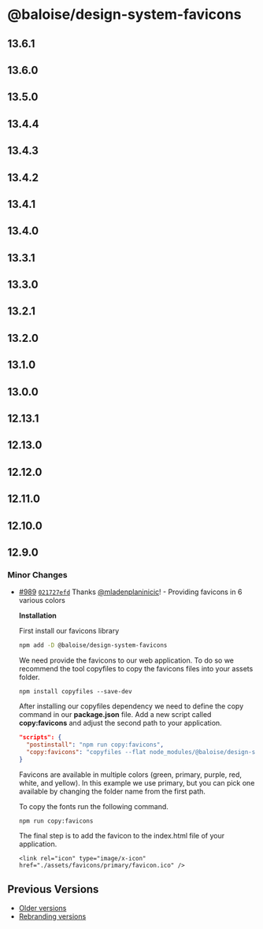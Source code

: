 # @baloise/design-system-favicons

## 13.6.1

## 13.6.0

## 13.5.0

## 13.4.4

## 13.4.3

## 13.4.2

## 13.4.1

## 13.4.0

## 13.3.1

## 13.3.0

## 13.2.1

## 13.2.0

## 13.1.0

## 13.0.0

## 12.13.1

## 12.13.0

## 12.12.0

## 12.11.0

## 12.10.0

## 12.9.0

### Minor Changes

- [#989](https://github.com/baloise/design-system/pull/989) [`021727efd`](https://github.com/baloise/design-system/commit/021727efd8e6e841a6024917e6b1c8ad6ef127d5) Thanks [@mladenplaninicic](https://github.com/mladenplaninicic)! - Providing favicons in 6 various colors

  **Installation**

  First install our favicons library

  ```bash
  npm add -D @baloise/design-system-favicons
  ```

  We need provide the favicons to our web application.
  To do so we recommend the tool copyfiles to copy the favicons files into your assets folder.

  ```
  npm install copyfiles --save-dev
  ```

  After installing our copyfiles dependency we need to define the copy command in our **package.json** file.
  Add a new script called **copy:favicons** and adjust the second path to your application.

  ```json
  "scripts": {
    "postinstall": "npm run copy:favicons",
    "copy:favicons": "copyfiles --flat node_modules/@baloise/design-system-favicons/icons/primary/* src/assets/favicons"
  }
  ```

  Favicons are available in multiple colors (green, primary, purple, red, white, and yellow).
  In this example we use primary, but you can pick one available by changing the folder name from the first path.

  To copy the fonts run the following command.

  ```
  npm run copy:favicons
  ```

  The final step is to add the favicon to the index.html file of your application.

  ```
  <link rel="icon" type="image/x-icon" href="./assets/favicons/primary/favicon.ico" />
  ```

## Previous Versions

- [Older versions](https://github.com/baloise/design-system/blob/main/CHANGELOG_v12.md)
- [Rebranding versions](https://github.com/baloise/design-system/blob/main/CHANGELOG_NEXT.md)
